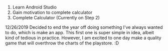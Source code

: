 1. Learn Android Studio
2. Gain motivation to complete calculator
3. Complete Calculator
(Currently on Step 2)

12/26/2019
Decided to end the year off doing something I've always wanted to do, which is make an app. 
This first one is super simple in idea, albeit kind of tedious in practice.
However, I am excited to one day make a quality game that will overthrow the charts of the playstore. :D
